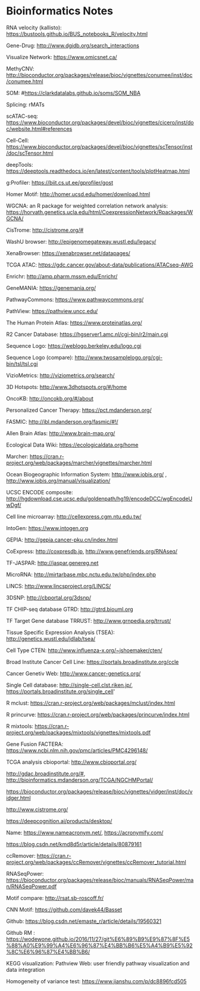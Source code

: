 # Bioinformatics Notes

RNA velocity (kallisto): https://bustools.github.io/BUS_notebooks_R/velocity.html

Gene-Drug: http://www.dgidb.org/search_interactions

Visualize Network: https://www.omicsnet.ca/

MethyCNV: http://bioconductor.org/packages/release/bioc/vignettes/conumee/inst/doc/conumee.html

SOM: #https://clarkdatalabs.github.io/soms/SOM_NBA

Splicing: rMATs

scATAC-seq: https://www.bioconductor.org/packages/devel/bioc/vignettes/cicero/inst/doc/website.html#references



Cell-Cell: https://www.bioconductor.org/packages/devel/bioc/vignettes/scTensor/inst/doc/scTensor.html

deepTools: https://deeptools.readthedocs.io/en/latest/content/tools/plotHeatmap.html

g:Profiler: https://biit.cs.ut.ee/gprofiler/gost

Homer Motif: http://homer.ucsd.edu/homer/download.html

WGCNA: an R package for weighted correlation network analysis: https://horvath.genetics.ucla.edu/html/CoexpressionNetwork/Rpackages/WGCNA/

CisTrome: http://cistrome.org/#

WashU browser: http://epigenomegateway.wustl.edu/legacy/

XenaBrowser: https://xenabrowser.net/datapages/

TCGA ATAC: https://gdc.cancer.gov/about-data/publications/ATACseq-AWG

Enrichr: http://amp.pharm.mssm.edu/Enrichr/

GeneMANIA: https://genemania.org/

PathwayCommons: https://www.pathwaycommons.org/

PathView: https://pathview.uncc.edu/

The Human Protein Atlas: https://www.proteinatlas.org/

R2 Cancer Database: https://hgserver1.amc.nl/cgi-bin/r2/main.cgi

Sequence Logo: https://weblogo.berkeley.edu/logo.cgi

Sequence Logo (compare): http://www.twosamplelogo.org/cgi-bin/tsl/tsl.cgi

VizioMetrics: http://viziometrics.org/search/

3D Hotspots: http://www.3dhotspots.org/#/home

OncoKB: http://oncokb.org/#/about

Personalized Cancer Therapy: https://pct.mdanderson.org/

FASMIC: http://ibl.mdanderson.org/fasmic/#!/

Allen Brain Atlas: http://www.brain-map.org/

Ecological Data Wiki: https://ecologicaldata.org/home

Marcher: https://cran.r-project.org/web/packages/marcher/vignettes/marcher.html

Ocean Biogeographic Information System: http://www.iobis.org/ , http://www.iobis.org/manual/visualization/

UCSC ENCODE composite: http://hgdownload.cse.ucsc.edu/goldenpath/hg19/encodeDCC/wgEncodeUwDgf/

Cell line microarray: http://cellexpress.cgm.ntu.edu.tw/

IntoGen: https://www.intogen.org

GEPIA: http://gepia.cancer-pku.cn/index.html

CoExpress: http://coxpresdb.jp, http://www.genefriends.org/RNAseq/

TF-JASPAR: http://jaspar.genereg.net

MicroRNA: http://mirtarbase.mbc.nctu.edu.tw/php/index.php

LINCS: http://www.lincsproject.org/LINCS/

3DSNP: http://cbportal.org/3dsnp/

TF CHIP-seq database GTRD: http://gtrd.biouml.org

TF Target Gene database TRRUST: http://www.grnpedia.org/trrust/

Tissue Specific Expression Analysis (TSEA): http://genetics.wustl.edu/jdlab/tsea/

Cell Type CTEN: http://www.influenza-x.org/~jshoemaker/cten/

Broad Institute Cancer Cell Line: https://portals.broadinstitute.org/ccle

Cancer Genetiv Web: http://www.cancer-genetics.org/

Single Cell database: http://single-cell.clst.riken.jp/, https://portals.broadinstitute.org/single_cell'

R mclust: https://cran.r-project.org/web/packages/mclust/index.html

R princurve: https://cran.r-project.org/web/packages/princurve/index.html

R mixtools: https://cran.r-project.org/web/packages/mixtools/vignettes/mixtools.pdf

Gene Fusion FACTERA: https://www.ncbi.nlm.nih.gov/pmc/articles/PMC4296148/

TCGA analysis cbioportal: http://www.cbioportal.org/

http://gdac.broadinstitute.org/#, http://bioinformatics.mdanderson.org/TCGA/NGCHMPortal/

https://bioconductor.org/packages/release/bioc/vignettes/vidger/inst/doc/vidger.html

http://www.cistrome.org/

https://deepcognition.ai/products/desktop/

Name: https://www.nameacronym.net/, https://acronymify.com/

https://blog.csdn.net/kmd8d5r/article/details/80879161


ccRemover: https://cran.r-project.org/web/packages/ccRemover/vignettes/ccRemover_tutorial.html

RNASeqPower: https://bioconductor.org/packages/release/bioc/manuals/RNASeqPower/man/RNASeqPower.pdf

Motif compare: http://rsat.sb-roscoff.fr/

CNN Motif: https://github.com/davek44/Basset

Github: https://blog.csdn.net/emaste_r/article/details/19560321

Github RM : https://wodewone.github.io/2016/11/27/git%E6%89%B9%E9%87%8F%E5%88%A0%E9%99%A4%E6%96%87%E4%BB%B6%E5%A4%B9%E5%92%8C%E6%96%87%E4%BB%B6/

KEGG visualization: Pathview Web: user friendly pathway visualization and data integration

Homogeneity of variance test: https://www.jianshu.com/p/dc8896fcd505
